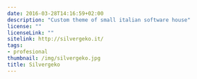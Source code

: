 ```yaml
---
date: 2016-03-28T14:16:59+02:00
description: "Custom theme of small italian software house"
license: ""
licenseLink: ""
sitelink: http://silvergeko.it/
tags:
- profesional
thumbnail: /img/silvergeko.jpg
title: Silvergeko
---
```


